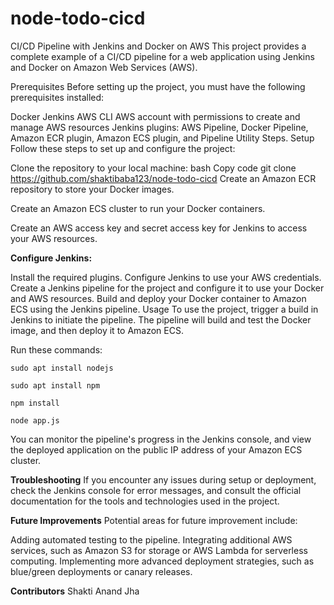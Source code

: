 # node-todo-cicd
CI/CD Pipeline with Jenkins and Docker on AWS
This project provides a complete example of a CI/CD pipeline for a web application using Jenkins and Docker on Amazon Web Services (AWS).

Prerequisites
Before setting up the project, you must have the following prerequisites installed:

Docker
Jenkins
AWS CLI
AWS account with permissions to create and manage AWS resources
Jenkins plugins: AWS Pipeline, Docker Pipeline, Amazon ECR plugin, Amazon ECS plugin, and Pipeline Utility Steps.
Setup
Follow these steps to set up and configure the project:

Clone the repository to your local machine:
bash
Copy code
git clone https://github.com/shaktibaba123/node-todo-cicd
Create an Amazon ECR repository to store your Docker images.

Create an Amazon ECS cluster to run your Docker containers.

Create an AWS access key and secret access key for Jenkins to access your AWS resources.

**Configure Jenkins:**

Install the required plugins.
Configure Jenkins to use your AWS credentials.
Create a Jenkins pipeline for the project and configure it to use your Docker and AWS resources.
Build and deploy your Docker container to Amazon ECS using the Jenkins pipeline.
Usage
To use the project, trigger a build in Jenkins to initiate the pipeline. The pipeline will build and test the Docker image, and then deploy it to Amazon ECS.

Run these commands:


`sudo apt install nodejs`


`sudo apt install npm`


`npm install`

`node app.js`

You can monitor the pipeline's progress in the Jenkins console, and view the deployed application on the public IP address of your Amazon ECS cluster.

**Troubleshooting**
If you encounter any issues during setup or deployment, check the Jenkins console for error messages, and consult the official documentation for the tools and technologies used in the project.

**Future Improvements**
Potential areas for future improvement include:

Adding automated testing to the pipeline.
Integrating additional AWS services, such as Amazon S3 for storage or AWS Lambda for serverless computing.
Implementing more advanced deployment strategies, such as blue/green deployments or canary releases.

**Contributors**
Shakti Anand Jha 



